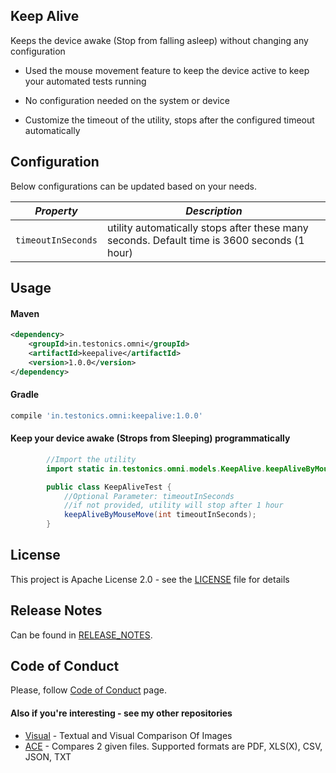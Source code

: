 ## Keep Alive
Keeps the device awake (Stop from falling asleep) without changing any configuration

*   Used the mouse movement feature to keep the device active to keep your automated tests running

*   No configuration needed on the system or device

*   Customize the timeout of the utility, stops after the configured timeout automatically

## Configuration
Below configurations can be updated based on your needs.

| *Property* | *Description*                                                                               |
| --- |---------------------------------------------------------------------------------------------|
| `timeoutInSeconds` | utility automatically stops after these many seconds. Default time is 3600 seconds (1 hour) |

## Usage

#### Maven
```xml
<dependency>
    <groupId>in.testonics.omni</groupId>
    <artifactId>keepalive</artifactId>
    <version>1.0.0</version>
</dependency>
```
#### Gradle
```groovy
compile 'in.testonics.omni:keepalive:1.0.0'
```

#### Keep your device awake (Strops from Sleeping) programmatically
```java
        //Import the utility
        import static in.testonics.omni.models.KeepAlive.keepAliveByMouseMove;

        public class KeepAliveTest {
            //Optional Parameter: timeoutInSeconds
            //if not provided, utility will stop after 1 hour
            keepAliveByMouseMove(int timeoutInSeconds);
        }
```

## License
This project is Apache License 2.0 - see the [LICENSE](LICENSE) file for details

## Release Notes

Can be found in [RELEASE_NOTES](RELEASE_NOTES.md).

## Code of Conduct
Please, follow [Code of Conduct](CODE_OF_CONDUCT.md) page.

#### Also if you're interesting - see my other repositories
*   [Visual](https://github.com/testoncis/visual) - Textual and Visual Comparison Of Images
*   [ACE](https://github.com/testoncis/ace) - Compares 2 given files. Supported formats are PDF, XLS(X), CSV, JSON, TXT 
